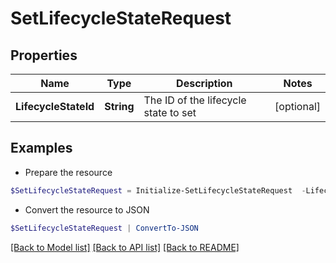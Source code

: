 # SetLifecycleStateRequest
## Properties

Name | Type | Description | Notes
------------ | ------------- | ------------- | -------------
**LifecycleStateId** | **String** | The ID of the lifecycle state to set | [optional] 

## Examples

- Prepare the resource
```powershell
$SetLifecycleStateRequest = Initialize-SetLifecycleStateRequest  -LifecycleStateId 2c9180877a86e408017a8c19fefe046c
```

- Convert the resource to JSON
```powershell
$SetLifecycleStateRequest | ConvertTo-JSON
```

[[Back to Model list]](../README.md#documentation-for-models) [[Back to API list]](../README.md#documentation-for-api-endpoints) [[Back to README]](../README.md)

